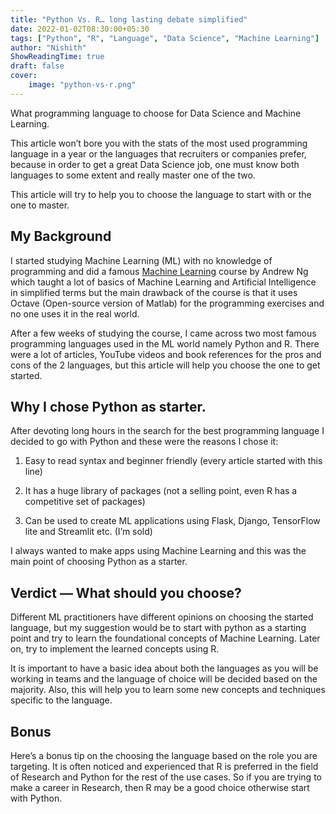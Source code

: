 ```yaml
---
title: "Python Vs. R… long lasting debate simplified"
date: 2022-01-02T08:30:00+05:30
tags: ["Python", "R", "Language", "Data Science", "Machine Learning"]
author: "Nishith"
ShowReadingTime: true
draft: false
cover:
    image: "python-vs-r.png"
---
```


What programming language to choose for Data Science and Machine Learning.

This article won’t bore you with the stats of the most used programming language in a year or the languages that recruiters or companies prefer, because in order to get a great Data Science job, one must know both languages to some extent and really master one of the two.

This article will try to help you to choose the language to start with or the one to master.

## My Background

I started studying Machine Learning (ML) with no knowledge of programming and did a famous [Machine Learning](https://www.coursera.org/learn/machine-learning) course by Andrew Ng which taught a lot of basics of Machine Learning and Artificial Intelligence in simplified terms but the main drawback of the course is that it uses Octave (Open-source version of Matlab) for the programming exercises and no one uses it in the real world.

After a few weeks of studying the course, I came across two most famous programming languages used in the ML world namely Python and R. There were a lot of articles, YouTube videos and book references for the pros and cons of the 2 languages, but this article will help you choose the one to get started.

## Why I chose Python as starter.

After devoting long hours in the search for the best programming language I decided to go with Python and these were the reasons I chose it:

 1. Easy to read syntax and beginner friendly (every article started with this line)

 2. It has a huge library of packages (not a selling point, even R has a competitive set of packages)

 3. Can be used to create ML applications using Flask, Django, TensorFlow lite and Streamlit etc. (I’m sold)

I always wanted to make apps using Machine Learning and this was the main point of choosing Python as a starter.

## Verdict — What should you choose?

Different ML practitioners have different opinions on choosing the started language, but my suggestion would be to start with python as a starting point and try to learn the foundational concepts of Machine Learning. Later on, try to implement the learned concepts using R.

It is important to have a basic idea about both the languages as you will be working in teams and the language of choice will be decided based on the majority. Also, this will help you to learn some new concepts and techniques specific to the language.

## Bonus

Here’s a bonus tip on the choosing the language based on the role you are targeting. It is often noticed and experienced that R is preferred in the field of Research and Python for the rest of the use cases. So if you are trying to make a career in Research, then R may be a good choice otherwise start with Python.
